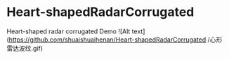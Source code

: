 # Heart-shapedRadarCorrugated
Heart-shaped radar corrugated Demo
![Alt text](https://github.com/shuaishuaihenan/Heart-shapedRadarCorrugated
/心形雷达波纹.gif)
